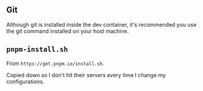 ## Git

Although git is installed inside the dev container, it's recommended you use the git command installed on your host machine.

## `pnpm-install.sh`

From `https://get.pnpm.io/install.sh`.

Copied down so I don't hit their servers every time I change my configurations.

